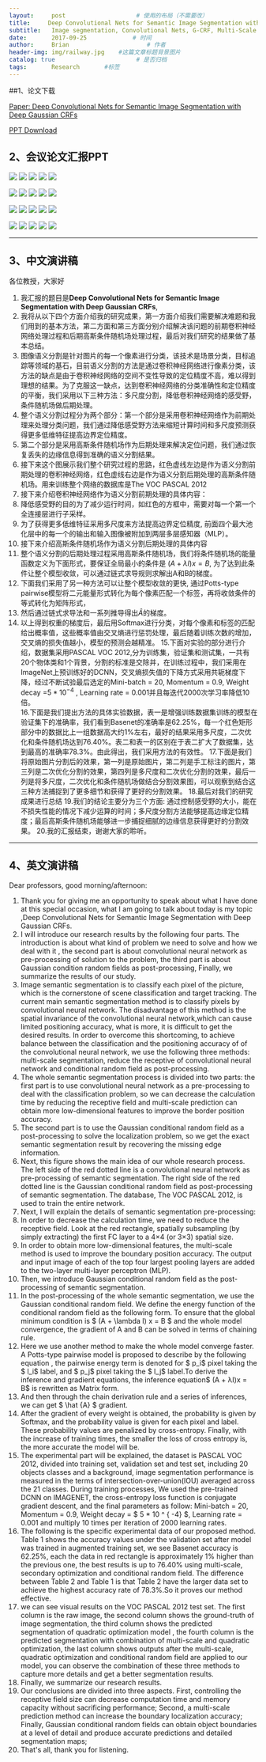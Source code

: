 ```yaml
---
layout:     post                    # 使用的布局（不需要改）
title:     Deep Convolutional Nets for Semantic Image Segmentation with Deep Gaussian CRFs               # 标题 
subtitle:   Image segmentation, Convolutional Nets, G-CRF, Multi-Scale Prediction  #副标题
date:       2017-09-25             # 时间
author:     Brian                      # 作者
header-img: img/railway.jpg    #这篇文章标题背景图片
catalog: true                       # 是否归档
tags:       Research       #标签    
---
```


##1、论文下载

 [Paper: Deep Convolutional Nets for Semantic Image Segmentation with Deep Gaussian CRFs ](https://www.researchgate.net/profile/Xie_Zhongzhao/publication/320710326_Deep_Convolutional_Nets_for_Semantic_Image_Segmentation_with_Deep_Gaussian_CRFs/links/59f6f3bdaca272607e2be195/Deep-Convolutional-Nets-for-Semantic-Image-Segmentation-with-Deep-Gaussian-CRFs.pdf?_iepl%5BhomeFeedViewId%5D=ikZkCx8G3QFN0n9d40vEIaS5&_iepl%5Bcontexts%5D%5B0%5D=pcfhf&_iepl%5BinteractionType%5D=publicationDownload&origin=publication_detail&ev=pub_int_prw_xdl&msrp=dwe2dHdsnJJ9LfYmv5SDzLLemI7yBOUWI4e-2a6WakEYmZzTH37-JXAUuvBNsgkZZfIsgzxhjCFB_eab1QteGmT8FirTKtkiAfDeMNR7LJx2zAIApS_01nWR.VhQ0HwPYfAMu2oEQimN_P8OHaAwLh8piEaVPqTsbz4Y0-t2fXO2TpRr1N1oKRG-GH9woCbQfXu_zf6x5x_GPVH4Ie6yt_NXJkHxzDA.u9wQS1kOsgA-Xfj6JIMkx1oRqJrwmP6v3tvJn2R9tgqGF2J--U3ImIW7oo_W3_OCc7h1sMg353r1Y8Wt0ulUkwnVf-x-DV4UzSoFCQ.ehz93Injq6xUzbCLvojht-pgS0WmsXu9dFb3VDj4WA19R0Hbs_3VYoAr_Ua5Z4OWVNIh8kS_YEKa2mOtYgKmjAh4sjw99QFV1S1myQ)

 [PPT Download](https://www.researchgate.net/profile/Xie_Zhongzhao/publication/320716545_IWACIII2017_Presentation/data/59f73d7aaca272607e2d7712/12-xiezhongchao.ppt)

## 2、会议论文汇报PPT   




![](https://i.imgur.com/6uH8w0w.png)
![](https://i.imgur.com/C8me9BC.png)
![](https://i.imgur.com/QwqHDgS.png)
![](https://i.imgur.com/IF0SwJB.png)
![](https://i.imgur.com/udxmhiP.png)

![](https://i.imgur.com/FaxK2y8.png)
![](https://i.imgur.com/XyQ8xif.png)
![](https://i.imgur.com/avRSuT0.png)
![](https://i.imgur.com/9jS4zHB.png)
![](https://i.imgur.com/6FcoDDB.png)

![](https://i.imgur.com/ain5alI.png)
![](https://i.imgur.com/A2GwDd5.png)
![](https://i.imgur.com/jr60kCH.png)
![](https://i.imgur.com/Ss1ZAfH.png)
![](https://i.imgur.com/loU2aSh.png)

![](https://i.imgur.com/ZiKLFsW.png)
![](https://i.imgur.com/zv0EudO.png)
![](https://i.imgur.com/fVa3S3F.png)
![](https://i.imgur.com/7K53LxF.png)
![](https://i.imgur.com/2wuLmdN.png)

___

## 3、中文演讲稿

各位教授，大家好

1. 我汇报的题目是**Deep Convolutional Nets for Semantic Image Segmentation with Deep Gaussian CRFs**,
2. 我将从以下四个方面介绍我的研究成果，第一方面介绍我们需要解决难题和我们用到的基本方法，第二方面和第三方面分别介绍解决该问题的前期卷积神经网络处理过程和后期高斯条件随机场处理过程，最后对我们研究的结果做了基本总结。    
3. 图像语义分割是针对图片的每一个像素进行分类，该技术是场景分类，目标追踪等领域的基石，目前语义分割的方法是通过卷积神经网络进行像素分类，该方法的缺点是由于卷积神经网络的空间不变性导致的定位精度不高，难以得到理想的结果。为了克服这一缺点，达到卷积神经网络的分类准确性和定位精度的平衡，我们采用以下三种方法：多尺度分割，降低卷积神经网络的感受野，条件随机场做后期处理。
4. 整个语义分割过程分为两个部分：第一个部分是采用卷积神经网络作为前期处理来处理分类问题，我们通过降低感受野方法来缩短计算时间和多尺度预测获得更多低维特征提高边界定位精度。
5. 第二个部分是采用高斯条件随机场作为后期处理来解决定位问题，我们通过恢复丢失的边缘信息得到准确的语义分割结果。
6. 接下来这个图展示我们整个研究过程的思路，红色虚线左边是作为语义分割前期处理的卷积神经网络，红色虚线右边是作为语义分割后期处理的高斯条件随机场。用来训练整个网络的数据库是The VOC PASCAL 2012
7. 接下来介绍卷积神经网络作为语义分割前期处理的具体内容：
8. 降低感受野的目的为了减少运行时间，如红色的方框中，需要对每一个第一个全连接层进行子采样。
9. 为了获得更多低维特征采用多尺度来方法提高边界定位精度, 前面四个最大池化层中的每一个的输出和输入图像被附加到两层多层感知器（MLP）。
10. 接下来介绍高斯条件随机场作为语义分割后期处理的具体内容
11. 整个语义分割的后期处理过程采用高斯条件随机场，我们将条件随机场的能量函数定义为下面形式，要保证全局最小的条件是 $(A+\lambda I)x = B$, 为了达到此条件让整个模型收敛，可以通过链式求导规则求解出A和B的梯度。
12. 下面我们采用了另一种方法可以让整个模型收敛的更快, 通过Potts-type pairwise模型将二元能量形式转化为每个像素匹配一个标签，再将收敛条件的等式转化为矩阵形式，
13. 然后通过链式求导法和一系列推导得出$\hat{A}$的梯度。
14. 以上得到权重的梯度后，最后用Softmax进行分类，对每个像素和标签的匹配给出概率值，这些概率值由交叉熵进行惩罚处理，最后随着训练次数的增加，交叉熵的损失值越小，模型的预测会越精准。
   15.下面对实验的部分进行介绍，数据集采用PASCAL VOC 2012,分为训练集，验证集和测试集，一共有20个物体类和1个背景，分割的标准是交除并，在训练过程中，我们采用在ImageNet上预训练好的DCNN，交叉熵损失值的下降方式采用共轭梯度下降，经过不断试验最后选定的Mini-batch = 20, Momentum = 0.9, Weight decay =$5*10^{-4}$ , Learning rate = 0.001并且每迭代2000次学习率降低10倍。    
   16.下面是我们提出方法的具体实验数据，表一是增强训练数据集训练的模型在验证集下的准确率，我们看到Basenet的准确率是62.25%，每一个红色矩形部分中的数据比上一组数据高大约1%左右，最好的结果采用多尺度，二次优化和条件随机场达到76.40%。表二和表一的区别在于表二扩大了数据集，达到最高的准确率78.3%。由此得出，我们采用方法的有效性。
   17.下面是我们将原始图片分割后的效果，第一列是原始图片，第二列是手工标注的图片，第三列是二次优化分割的效果，第四列是多尺度和二次优化分割的效果，最后一列是将多尺度，二次优化和条件随机场做结合分割效果图，可以观察到结合这三种方法捕捉到了更多细节和获得了更好的分割效果。
   18.最后对我们的研究成果进行总结
   19.我们的结论主要分为三个方面: 通过控制感受野的大小，能在不损失性能的情况下减少运算的时间；多尺度分割方法能够提高边缘定位精度；最后高斯条件随机场能够进一步捕捉细腻的边缘信息获得更好的分割效果。
   20.我的汇报结束，谢谢大家的聆听。


___

## 4、英文演讲稿

Dear professors, good morning/afternoon:

1. Thank you for giving me an opportunity to speak about what I have done at this special occasion, what I am going to talk about today is my topic ,Deep Convolutional Nets for Semantic Image Segmentation with Deep Gaussian CRFs.
2. I will introduce our research results by the following four parts. The  introduction is about what kind of problem we need to solve  and how we deal with it , the second part is about convolutional neural network as pre-processing of solution to the problem, the third part is about Gaussian condition random fields as post-processing, Finally, we summarize the results of our study.
3. Image semantic segmentation is to classify each pixel of the picture, which is the cornerstone of scene classification and target tracking. The current main semantic segmentation method is to classify pixels by convolutional neural network. The disadvantage of this method is the spatial invariance of the convolutional neural network,which can cause limited positioning accuracy, what is more, it is difficult to get the  desired results. In order to overcome this shortcoming, to achieve balance between the classification and the positioning accuracy of of the convolutional neural network, we use the following three methods: multi-scale segmentation, reduce the receptive of  convolutional neural network and conditional random field as post-processing.
4. The whole semantic segmentation process is divided into two parts: the first part is to use convolutional  neural network as a pre-processing to deal with the classification problem, so we can decrease the calculation time by reducing the receptive field and multi-scale prediction can  obtain more low-dimensional features to improve the border position accuracy.
5. The second part is to use the Gaussian conditional random field as a post-processing to solve the localization problem, so  we get the exact semantic segmentation result by recovering the missing edge information.
6. Next, this figure shows the main idea of our whole research process. The left side of the red dotted line is a convolutional neural network as pre-processing of semantic segmentation.  The right side of the red dotted line is the Gaussian conditional random field as post-processing of semantic segmentation. The database, The VOC PASCAL 2012, is used to train the entire network.
7. Next, I will explain the details of semantic segmentation pre-processing:
8. In order to decrease the calculation time, we need to reduce the receptive field.  Look at the red rectangle, spatially subsampling (by simply extracting) the first FC layer to a 4×4 (or 3×3) spatial size.
9. In order to obtain more low-dimensional features, the multi-scale method is used to improve the boundary position accuracy. The output and input image of each of the top four largest pooling layers are added to the two-layer multi-layer perceptron (MLP).
10. Then, we introduce Gaussian conditional random field as the  post-processing  of semantic segmentation.
11. In the post-processing of the whole semantic segmentation, we use the Gaussian conditional random field. We define the energy function of the conditional random field as the following form. To ensure that the global minimum condition is $ (A + \lambda I) x = B $ and the whole model convergence,  the gradient of A and B can be solved in terms of chaining rule.
12. Here we use another method to make the whole model converge faster. A Potts-type pairwise model is
    proposed to describe by the  following equation , the pairwise energy term is denoted for $ p_i$ pixel taking the $ l_i$ label, and  $ p_j$ pixel taking the $ l_j$ label.To derive the inference and gradient equations, the inference equation$ (A + λI)x = B$ is rewritten as Matrix form.
13. And then through the chain derivation rule and a series of inferences, we can get  $ \hat {A} $  gradient.
14. After the gradient of every weight is obtained, the probability is given by Softmax, and the probability value is given for each pixel and label. These probability values are penalized by cross-entropy. Finally, with the increase of training times, the smaller the loss of cross entropy is, the more accurate the model will be.
15. The experimental part will be explained, the dataset is PASCAL VOC 2012, divided into training set, validation set and test set, including 20 objects classes and a background, image segmentation performance is measured in the terms of intersection-over-union(IOU) averaged across the 21 classes. During training processes, We used the pre-trained DCNN on IMAGENET, the cross-entropy loss function is conjugate gradient descent, and the final parameters as follow:  Mini-batch = 20, Momentum = 0.9, Weight decay = $ 5 * 10 ^ { -4} $, Learning rate = 0.001 and multiply 10 times per iteration of 2000 learning rates.
16. The following is the specific experimental data of our proposed method. Table 1 shows  the accuracy values under the validation set after model was trained in augmented training set, we see Basenet accuracy is 62.25%, each the data in red rectangle is approximately 1% higher than the previous one, the best results is up to  76.40% using multi-scale, secondary optimization and conditional random field. The difference between Table 2 and Table 1 is that Table 2 have the larger data set to achieve the highest accuracy rate of 78.3%.So it proves our method effective.
17. we can see visual results on the VOC PASCAL 2012 test set. The first column is the raw image, the second column shows the ground-truth of image segmentation, the third column shows the predicted segmentation of quadratic optimization model , the fourth column is  the predicted segmentation with combination of multi-scale and quadratic optimization, the last column shows outputs after the multi-scale, quadratic optimization and conditional random field are applied to our model, you can observe the combination of these three methods to capture more details and get a better segmentation results.
18. Finally, we summarize our research results.
19. Our conclusions are divided into three aspects. First, controlling the receptive field size can decrease computation time and memory capacity without sacrificing performance; Second,  a multi-scale prediction method can increase the boundary localization accuracy; Finally, Gaussian conditional random fields can obtain object boundaries at a level of detail and produce accurate predictions and detailed segmentation maps;
20. That's all, thank you for listening.



<html>
<head>
<title>MathJax TeX Test Page</title>
<script type="text/x-mathjax-config">
  MathJax.Hub.Config({tex2jax: {inlineMath: [['$','$'], ['\\(','\\)']]}});
</script>
<script type="text/javascript" async src="https://cdn.mathjax.org/mathjax/latest/MathJax.js?config=TeX-AMS_CHTML">
</script>
</head>
<body>














